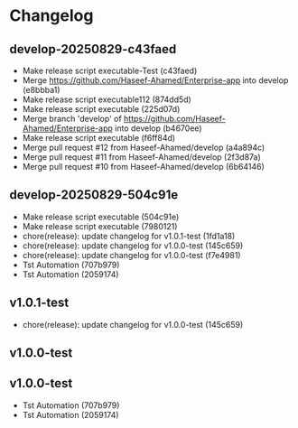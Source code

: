# Changelog

## develop-20250829-c43faed

- Make release script executable-Test (c43faed)
- Merge https://github.com/Haseef-Ahamed/Enterprise-app into develop (e8bbba1)
- Make release script executable112 (874dd5d)
- Make release script executable (225d07d)
- Merge branch 'develop' of https://github.com/Haseef-Ahamed/Enterprise-app into develop (b4670ee)
- Make release script executable (f6ff84d)
- Merge pull request #12 from Haseef-Ahamed/develop (a4a894c)
- Merge pull request #11 from Haseef-Ahamed/develop (2f3d87a)
- Merge pull request #10 from Haseef-Ahamed/develop (6b64146)


## develop-20250829-504c91e

- Make release script executable (504c91e)
- Make release script executable (7980121)
- chore(release): update changelog for v1.0.1-test (1fd1a18)
- chore(release): update changelog for v1.0.0-test (145c659)
- chore(release): update changelog for v1.0.0-test (f7e4981)
-  Tst Automation (707b979)
-  Tst Automation (2059174)


## v1.0.1-test

- chore(release): update changelog for v1.0.0-test (145c659)


## v1.0.0-test




## v1.0.0-test

-  Tst Automation (707b979)
-  Tst Automation (2059174)
